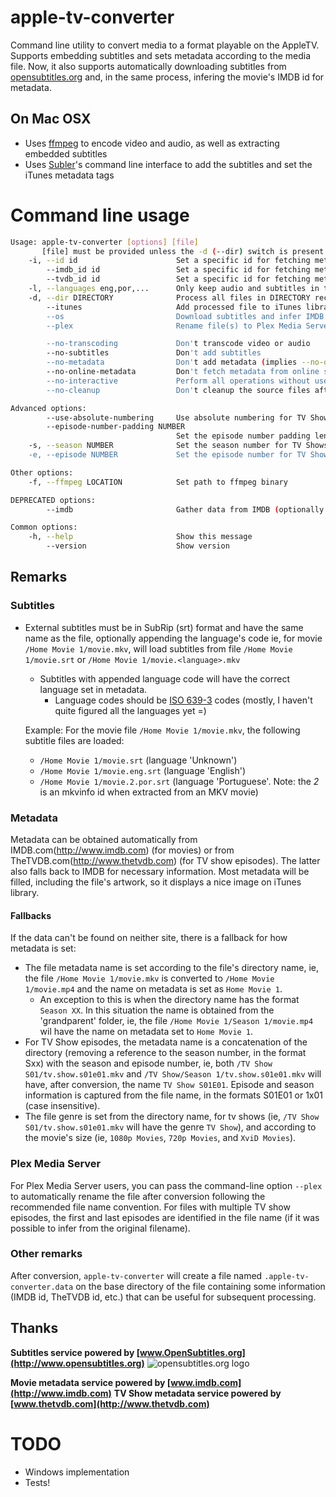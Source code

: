# apple-tv-converter

Command line utility to convert media to a format playable on the AppleTV. Supports embedding subtitles and sets metadata according to the media file.
Now, it also supports automatically downloading subtitles from [opensubtitles.org](http://www.opensubtitles.org) and, in the same process, infering the movie's IMDB id for metadata.

## On Mac OSX

- Uses [ffmpeg](http://ffmpeg.org) to encode video and audio, as well as extracting embedded subtitles
- Uses [Subler](http://code.google.com/p/subler/)'s command line interface to add the subtitles and set the iTunes metadata tags

# Command line usage

``` bash
Usage: apple-tv-converter [options] [file]
       [file] must be provided unless the -d (--dir) switch is present.
    -i, --id id                      Set a specific id for fetching metadata from online services
        --imdb_id id                 Set a specific id for fetching metadata from IMDB
        --tvdb_id id                 Set a specific id for fetching metadata from TheTVDB
    -l, --languages eng,por,...      Only keep audio and subtitles in the specified languages
    -d, --dir DIRECTORY              Process all files in DIRECTORY recursively
        --itunes                     Add processed file to iTunes library, if it isn't present yet
        --os                         Download subtitles and infer IMDB ID from opensubtitles.org
        --plex                       Rename file(s) to Plex Media Server recommended format

        --no-transcoding             Don't transcode video or audio
        --no-subtitles               Don't add subtitles
        --no-metadata                Don't add metadata (implies --no-online-metadata)
        --no-online-metadata         Don't fetch metadata from online services (IMDB or TheTVDB)
        --no-interactive             Perform all operations without user intervention, using sensible defaults
        --no-cleanup                 Don't cleanup the source files after processing

Advanced options:
        --use-absolute-numbering     Use absolute numbering for TV Show episodes (specially useful for cartoons)
        --episode-number-padding NUMBER
                                     Set the episode number padding length (ie, 3 for 001, 002, etc.)
    -s, --season NUMBER              Set the season number for TV Shows in case folder/file naming scheme doesn't contain right season
    -e, --episode NUMBER             Set the episode number for TV Shows in case folder/file naming scheme doesn't contain right episode number

Other options:
    -f, --ffmpeg LOCATION            Set path to ffmpeg binary

DEPRECATED options:
        --imdb                       Gather data from IMDB (optionally specifying movie id)

Common options:
    -h, --help                       Show this message
        --version                    Show version
```

## Remarks

### Subtitles

- External subtitles must be in SubRip (srt) format and have the same name as the file, optionally appending the language's code ie, for movie `/Home Movie 1/movie.mkv`, will load subtitles from file `/Home Movie 1/movie.srt` or `/Home Movie 1/movie.<language>.mkv`
    - Subtitles with appended language code will have the correct language set in metadata.
        - Language codes should be [ISO 639-3](http://www.iso.org/iso/home/standards/language_codes.htm) codes (mostly, I haven't quite figured all the languages yet =)

    Example:
    For the movie file `/Home Movie 1/movie.mkv`, the following subtitle files are loaded:

    - `/Home Movie 1/movie.srt` (language 'Unknown')
    - `/Home Movie 1/movie.eng.srt` (language 'English')
    - `/Home Movie 1/movie.2.por.srt` (language 'Portuguese'. Note: the _2_ is an mkvinfo id when extracted from an MKV movie)

### Metadata

Metadata can be obtained automatically from IMDB.com(http://www.imdb.com) (for movies) or from TheTVDB.com(http://www.thetvdb.com) (for TV show episodes). The latter also falls back to IMDB for necessary information. Most metadata will be filled, including the file's artwork, so it displays a nice image on iTunes library.

#### Fallbacks

If the data can't be found on neither site, there is a fallback for how metadata is set:
- The file metadata name is set according to the file's directory name, ie, the file `/Home Movie 1/movie.mkv` is converted to `/Home Movie 1/movie.mp4` and the name on metadata is set as `Home Movie 1`.
    - An exception to this is when the directory name has the format `Season XX`. In this situation the name is obtained from the 'grandparent' folder, ie, the file `/Home Movie 1/Season 1/movie.mp4` wil have the name on metadata set to `Home Movie 1`.
- For TV Show episodes, the metadata name is a concatenation of the directory (removing a reference to the season number, in the format Sxx) with the season and episode number, ie, both `/TV Show S01/tv.show.s01e01.mkv` and `/TV Show/Season 1/tv.show.s01e01.mkv` will have, after conversion, the name `TV Show S01E01`.
    Episode and season information is captured from the file name, in the formats S01E01 or 1x01 (case insensitive).
- The file genre is set from the directory name, for tv shows (ie, `/TV Show S01/tv.show.s01e01.mkv` will have the genre `TV Show`), and according to the movie's size (ie, `1080p Movies`, `720p Movies`, and `XviD Movies`).

### Plex Media Server

For Plex Media Server users, you can pass the command-line option `--plex` to automatically rename the file after conversion following the recommended file name convention. For files with multiple TV show episodes, the first and last episodes are identified in the file name (if it was possible to infer from the original filename).

### Other remarks

After conversion, `apple-tv-converter` will create a file named `.apple-tv-converter.data` on the base directory of the file containing some information (IMDB id, TheTVDB id, etc.) that can be useful for subsequent processing.

## Thanks

**Subtitles service powered by [www.OpenSubtitles.org](http://www.opensubtitles.org)**
![opensubtitles.org logo](http://static.opensubtitles.org/gfx/logo-transparent.png)

**Movie metadata service powered by [www.imdb.com](http://www.imdb.com)**
**TV Show metadata service powered by [www.thetvdb.com](http://www.thetvdb.com)**

# TODO

- Windows implementation
- Tests!